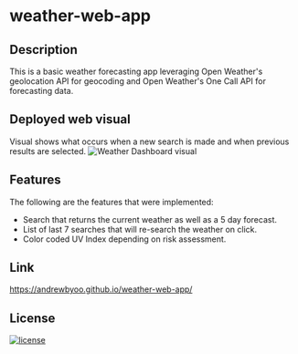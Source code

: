 # weather-web-app

## Description
This is a basic weather forecasting app leveraging Open Weather's geolocation API for geocoding and Open Weather's One Call API for forecasting data.

## Deployed web visual
Visual shows what occurs when a new search is made and when previous results are selected.
![Weather Dashboard visual](assets/images/weather-visual.gif)

## Features
The following are the features that were implemented:
* Search that returns the current weather as well as a 5 day forecast.
* List of last 7 searches that will re-search the weather on click.
* Color coded UV Index depending on risk assessment.

## Link
https://andrewbyoo.github.io/weather-web-app/


## License
[![license](https://img.shields.io/badge/license-MIT-blue)](./LICENSE)
